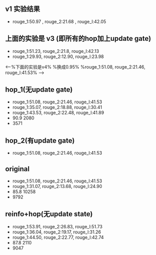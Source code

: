 ## v1 实验结果
* rouge_1:50.97 , rouge_2:21.68 , rouge_l:42.05

## 上面的实验是 v3 (即所有的hop加上update gate)
* rouge_1:51.23, rouge_2:21.8, rouge_l:42.13
* rouge_1:29.93, rouge_2:12.90, rouge_l:23.98

<--%下面的实验是v4%
%换成0.95%
%rouge_1:51.08, rouge_2:21.46, rouge_l:41.53% -->

## hop_1(无update gate)
* rouge_1:51.08, rouge_2:21.46, rouge_l:41.53
* rouge_1:35.07, rouge_2:18.88, rouge_l:30.41
* rouge_1:43.53, rouge_2:22.48, rouge_l:41.89
* 90.9 2080
* 3571

## hop_2(有update gate)
* rouge_1:51.08, rouge_2:21.46, rouge_l:41.53

## original
* rouge_1:51.08, rouge_2:21.46, rouge_l:41.53
* rouge_1:31.07, rouge_2:13.68, rouge_l:24.90
* 85.8 10258
* 9792

## reinfo+hop(无update state)
* rouge_1:53.91, rouge_2:26.83, rouge_l:51.73
* rouge_1:36.04, rouge_2:19.17, rouge_l:31.26
* rouge_1:44.50, rouge_2:22.77, rouge_l:42.74
* 87.8 2110
* 9047
